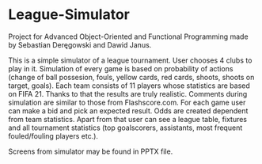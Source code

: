 # League-Simulator
Project for Advanced Object-Oriented and Functional Programming made by Sebastian Deręgowski and Dawid Janus.

This is a simple simulator of a league tournament. User chooses 4 clubs to play in it. Simulation of every game is based on probability of actions (change of ball 
possesion, fouls, yellow cards, red cards, shoots, shoots on target, goals). Each team consists of 11 players whose statistics are based on FIFA 21. Thanks to that
the results are truly realistic. Comments during simulation are similar to those from Flashscore.com. For each game user can make a bid and pick an expected
result. Odds are created dependent from team statistics. Apart from that user can see a league table, fixtures and all tournament statistics (top goalscorers,
assistants, most frequent fouled/fouling players etc.).

Screens from simulator may be found in PPTX file.
